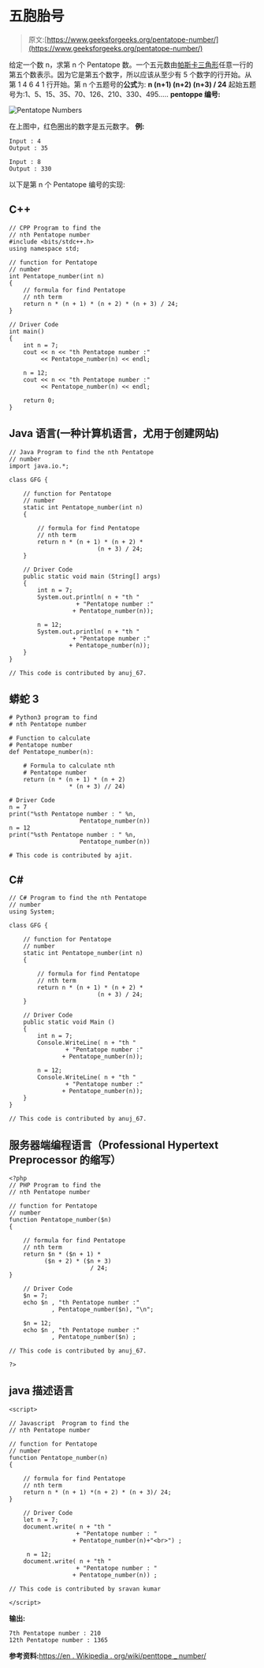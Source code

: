 # 五胞胎号

> 原文:[https://www.geeksforgeeks.org/pentatope-number/](https://www.geeksforgeeks.org/pentatope-number/)

给定一个数 n，求第 n 个 Pentatope 数。一个五元数由[帕斯卡三角形](https://www.geeksforgeeks.org/pascal-triangle/)任意一行的第五个数表示。因为它是第五个数字，所以应该从至少有 5 个数字的行开始。从第 1 4 6 4 1 行开始。第 n 个五题号的**公式**为: **n (n+1) (n+2) (n+3) / 24**
起始五题号为:1、5、15、35、70、126、210、330、495…..
**pentoppe 编号:**

![Pentatope Numbers](img/5472701f417957ddf2f0bbb3be744168.png)

在上图中，红色圈出的数字是五元数字。
**例:**

```
Input : 4
Output : 35

Input : 8
Output : 330
```

以下是第 n 个 Pentatope 编号的实现:

## C++

```
// CPP Program to find the
// nth Pentatope number
#include <bits/stdc++.h>
using namespace std;

// function for Pentatope
// number
int Pentatope_number(int n)
{
    // formula for find Pentatope
    // nth term
    return n * (n + 1) * (n + 2) * (n + 3) / 24;
}

// Driver Code
int main()
{
    int n = 7;
    cout << n << "th Pentatope number :"
         << Pentatope_number(n) << endl;

    n = 12;
    cout << n << "th Pentatope number :"
         << Pentatope_number(n) << endl;

    return 0;
}
```

## Java 语言(一种计算机语言，尤用于创建网站)

```
// Java Program to find the nth Pentatope
// number
import java.io.*;

class GFG {

    // function for Pentatope
    // number
    static int Pentatope_number(int n)
    {

        // formula for find Pentatope
        // nth term
        return n * (n + 1) * (n + 2) *
                         (n + 3) / 24;
    }

    // Driver Code
    public static void main (String[] args)
    {
        int n = 7;
        System.out.println( n + "th "
                   + "Pentatope number :"
                  + Pentatope_number(n));

        n = 12;
        System.out.println( n + "th "
                  + "Pentatope number :"
                 + Pentatope_number(n));
    }
}

// This code is contributed by anuj_67.
```

## 蟒蛇 3

```
# Python3 program to find
# nth Pentatope number

# Function to calculate
# Pentatope number
def Pentatope_number(n):

    # Formula to calculate nth
    # Pentatope number
    return (n * (n + 1) * (n + 2)
                 * (n + 3) // 24)

# Driver Code
n = 7
print("%sth Pentatope number : " %n,
                    Pentatope_number(n))
n = 12
print("%sth Pentatope number : " %n,
                    Pentatope_number(n))

# This code is contributed by ajit.    
```

## C#

```
// C# Program to find the nth Pentatope
// number
using System;

class GFG {

    // function for Pentatope
    // number
    static int Pentatope_number(int n)
    {

        // formula for find Pentatope
        // nth term
        return n * (n + 1) * (n + 2) *
                         (n + 3) / 24;
    }

    // Driver Code
    public static void Main ()
    {
        int n = 7;
        Console.WriteLine( n + "th "
                + "Pentatope number :"
               + Pentatope_number(n));

        n = 12;
        Console.WriteLine( n + "th "
                + "Pentatope number :"
               + Pentatope_number(n));
    }
}

// This code is contributed by anuj_67.
```

## 服务器端编程语言（Professional Hypertext Preprocessor 的缩写）

```
<?php
// PHP Program to find the
// nth Pentatope number

// function for Pentatope
// number
function Pentatope_number($n)
{

    // formula for find Pentatope
    // nth term
    return $n * ($n + 1) *
          ($n + 2) * ($n + 3)
                       / 24;
}

    // Driver Code
    $n = 7;
    echo $n , "th Pentatope number :"
            , Pentatope_number($n), "\n";

    $n = 12;
    echo $n , "th Pentatope number :"
            , Pentatope_number($n) ;

// This code is contributed by anuj_67.

?>
```

## java 描述语言

```
<script>

// Javascript  Program to find the
// nth Pentatope number

// function for Pentatope
// number
function Pentatope_number(n)
{

    // formula for find Pentatope
    // nth term
    return n * (n + 1) *(n + 2) * (n + 3)/ 24;
}

    // Driver Code
    let n = 7;
    document.write( n + "th "
                   + "Pentatope number : "
                  + Pentatope_number(n)+"<br>") ;

     n = 12;
    document.write( n + "th "
                   + "Pentatope number : "
                  + Pentatope_number(n)) ;

// This code is contributed by sravan kumar

</script>
```

**输出:**

```
7th Pentatope number : 210
12th Pentatope number : 1365
```

**参考资料:**[https://en . Wikipedia . org/wiki/penttope _ number/](https://en.wikipedia.org/wiki/Pentatope_number)